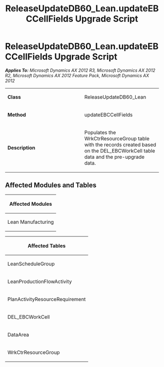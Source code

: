 ﻿---
title: ReleaseUpdateDB60_Lean.updateEBCCellFields Upgrade Script
TOCTitle: ReleaseUpdateDB60_Lean.updateEBCCellFields Upgrade Script
ms:assetid: dbdf9367-d28d-2816-2587-def05e1d5160
ms:mtpsurl: https://msdn.microsoft.com/en-us/library/JJ737177(v=AX.60)
ms:contentKeyID: 49711620
ms.date: 05/18/2015
mtps_version: v=AX.60
---

# ReleaseUpdateDB60\_Lean.updateEBCCellFields Upgrade Script 


_**Applies To:** Microsoft Dynamics AX 2012 R3, Microsoft Dynamics AX 2012 R2, Microsoft Dynamics AX 2012 Feature Pack, Microsoft Dynamics AX 2012_

<table>
<colgroup>
<col style="width: 50%" />
<col style="width: 50%" />
</colgroup>
<tbody>
<tr class="odd">
<td><p><strong>Class</strong></p></td>
<td><p>ReleaseUpdateDB60_Lean</p></td>
</tr>
<tr class="even">
<td><p><strong>Method</strong></p></td>
<td><p>updateEBCCellFields</p></td>
</tr>
<tr class="odd">
<td><p><strong>Description</strong></p></td>
<td><p>Populates the WrkCtrResourceGroup table with the records created based on the DEL_EBCWorkCell table data and the pre-upgrade data.</p></td>
</tr>
</tbody>
</table>


## Affected Modules and Tables

<table>
<colgroup>
<col style="width: 100%" />
</colgroup>
<thead>
<tr class="header">
<th><p>Affected Modules</p></th>
</tr>
</thead>
<tbody>
<tr class="odd">
<td><p>Lean Manufacturing</p></td>
</tr>
</tbody>
</table>


<table>
<colgroup>
<col style="width: 100%" />
</colgroup>
<thead>
<tr class="header">
<th><p>Affected Tables</p></th>
</tr>
</thead>
<tbody>
<tr class="odd">
<td><p>LeanScheduleGroup</p></td>
</tr>
<tr class="even">
<td><p>LeanProductionFlowActivity</p></td>
</tr>
<tr class="odd">
<td><p>PlanActivityResourceRequirement</p></td>
</tr>
<tr class="even">
<td><p>DEL_EBCWorkCell</p></td>
</tr>
<tr class="odd">
<td><p>DataArea</p></td>
</tr>
<tr class="even">
<td><p>WrkCtrResourceGroup</p></td>
</tr>
</tbody>
</table>

  



